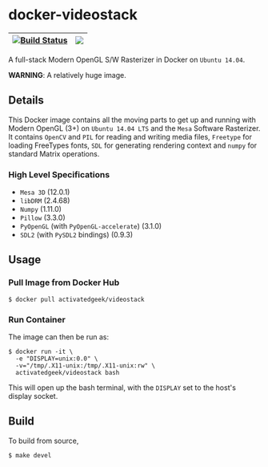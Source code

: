 # docker-videostack

| [![Build Status](https://travis-ci.org/activatedgeek/docker-videostack.svg?branch=master)](https://travis-ci.org/activatedgeek/docker-videostack) | [![](https://imagelayers.io/badge/activatedgeek/videostack:latest.svg)](https://imagelayers.io/?images=activatedgeek/videostack:latest 'Get your own badge on imagelayers.io') |
|:-:|:-:|

A full-stack Modern OpenGL S/W Rasterizer in Docker on `Ubuntu 14.04`.

**WARNING**: A relatively huge image.

## Details

This Docker image contains all the moving parts to get up and
running with Modern OpenGL (3+) on `Ubuntu 14.04 LTS` and the `Mesa` Software
Rasterizer. It contains `OpenCV` and `PIL` for reading and writing
media files, `Freetype` for loading FreeTypes fonts, `SDL` for generating
rendering context and `numpy` for standard Matrix operations.

### High Level Specifications

* `Mesa 3D` (12.0.1)
* `libDRM` (2.4.68)
* `Numpy` (1.11.0)
* `Pillow` (3.3.0)
* `PyOpenGL` (with `PyOpenGL-accelerate`) (3.1.0)
* `SDL2` (with `PySDL2` bindings) (0.9.3)

## Usage

### Pull Image from Docker Hub
```
$ docker pull activatedgeek/videostack
```

### Run Container

The image can then be run as:
```
$ docker run -it \
  -e "DISPLAY=unix:0.0" \
  -v="/tmp/.X11-unix:/tmp/.X11-unix:rw" \
  activatedgeek/videostack bash
```

This will open up the bash terminal, with the `DISPLAY` set to the host's display
socket.

## Build

To build from source,
```
$ make devel
```
